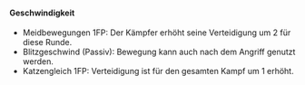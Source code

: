 #### Geschwindigkeit

* Meidbewegungen 1FP: Der Kämpfer erhöht seine Verteidigung um 2 für diese Runde.
* Blitzgeschwind (Passiv): Bewegung kann auch nach dem Angriff genutzt werden.
* Katzengleich 1FP: Verteidigung ist für den gesamten Kampf um 1 erhöht.
